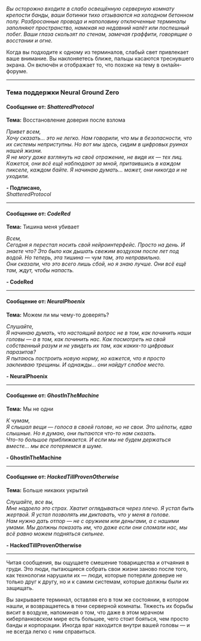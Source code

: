 _Вы осторожно входите в слабо освещённую серверную комнату крепости банды, ваши ботинки тихо отзываются на холодном бетонном полу. Разбросанные провода и наполовину отключенные терминалы заполняют пространство, намекая на недавний налёт или поспешный побег. Ваши глаза скользят по стенам, замечая граффити, говорящие о восстании и огне._

Когда вы подходите к одному из терминалов, слабый свет привлекает ваше внимание. Вы наклоняетесь ближе, пальцы касаются треснувшего экрана. Он включён и отображает то, что похоже на тему в онлайн-форуме.

---

### **Тема поддержки Neural Ground Zero**

#### Сообщение от: _ShatteredProtocol_

**Тема:** Восстановление доверия после взлома

_Привет всем,_  
_Хочу сказать... это не легко. Нам говорили, что мы в безопасности, что их системы неприступны. Но вот мы здесь, сидим в цифровых руинах нашей жизни._  
*Я не могу даже взглянуть на своё отражение, не видя их — тех *лиц*. Кажется, они всё ещё наблюдают за мной, притаившись в каждом пикселе, каждом байте. Я начинаю думать... может, они никогда и не уходили.*

**- Подписано,**  
_ShatteredProtocol_

---

#### Сообщение от: _CodeRed_

**Тема:** Тишина меня убивает

_Всем,_  
_Сегодня я перестал носить свой нейроинтерфейс. Просто на день. И знаете что? Это было как дышать свежим воздухом после лет под водой. Но теперь, эта тишина — чум там, это неправильно._  
_Они сказали, что это всего лишь сбой, но я знаю лучше. Они всё ещё там, ждут, чтобы напасть._

**- CodeRed**

---

#### Сообщение от: _NeuralPhoenix_

**Тема:** Можем ли мы чему-то доверять?

_Слушайте,_  
*Я начинаю думать, что настоящий вопрос не в том, как починить наши головы — а в том, как починить *нас*. Как посмотреть на свой собственный разум и не увидеть их там, как каких-то цифровых паразитов?*  
_Я пытаюсь построить новую норму, но кажется, что я просто заклеиваю трещины. И однажды... они найдут слабое место._

**- NeuralPhoenix**

---

#### Сообщение от: _GhostInTheMachine_

**Тема:** Мы не одни

_К чумам,_  
_Я слышал вещи — голоса в своей голове, но не свои. Это шёпоты, едва слышные. Но я думаю, они пытаются что-то нам сказать._  
_Что-то большое приближается. И если мы не будем держаться вместе... мы все потеряемся в шуме._

**- GhostInTheMachine**

---

#### Сообщение от: _HackedTillProvenOtherwise_

**Тема:** Больше никаких укрытий

_Слушайте, все вы,_  
_Мне надоело это страх. Хватит оглядываться через плечо. Я устал быть жертвой. Я устал позволять им диктовать, что у меня в голове._  
_Нам нужно дать отпор — не с оружием или деньгами, а с нашими умами. Мы должны показать им, что даже если они сломали нас, мы всё равно можем подняться сильнее._

**- HackedTillProvenOtherwise**

---

Читая сообщения, вы ощущаете смешение товарищества и отчаяния в груди. Это люди, пытающиеся собрать свои жизни заново после того, как технологии нарушили их — люди, которые потеряли доверие не только друг к другу, но и к самим системам, которые должны были их защищать.

Вы закрываете терминал, оставляя его в том же состоянии, в котором нашли, и возвращаетесь в тени серверной комнаты. Тяжесть их борьбы висит в воздухе, напоминая о том, что даже в этом мрачном киберпанковском мире есть большее, чего стоит бояться, чем просто банды и корпорации. Иногда враг находится внутри вашей головы — и не всегда легко с ним справиться.
